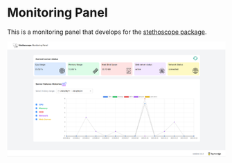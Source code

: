 # Monitoring Panel

This is a monitoring panel that develops for the [stethoscope package](https://github.com/MohsenAbrishami/stethoscope).

![monitoring-panel](https://raw.githubusercontent.com/MohsenAbrishami/monitoring-panel/main/src/assets/monitoring_panel.png)